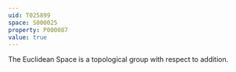 ```yaml
---
uid: T025899
space: S000025
property: P000087
value: true
---
```


The Euclidean Space is a topological group with respect to addition.

